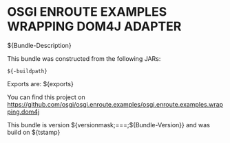 # OSGI ENROUTE EXAMPLES WRAPPING DOM4J ADAPTER

${Bundle-Description}

This bundle was constructed from the following JARs:

	${-buildpath}
	
Exports are: ${exports}

You can find this project on https://github.com/osgi/osgi.enroute.examples/osgi.enroute.examples.wrapping.dom4j

This bundle is version ${versionmask;===;${Bundle-Version}} and was build on ${tstamp}
